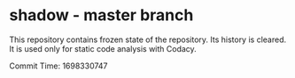 # shadow - master branch

This repository contains frozen state of the repository.
Its history is cleared. It is used only for static code
analysis with Codacy.

Commit Time: 1698330747